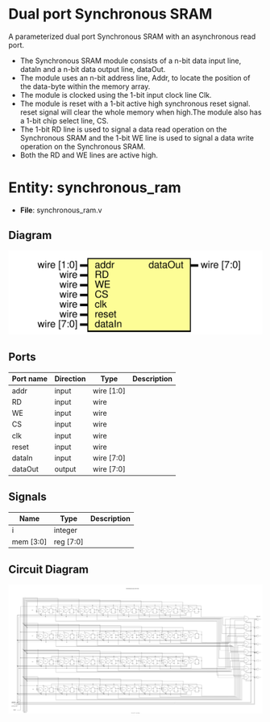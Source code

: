 # Dual port Synchronous SRAM

A parameterized dual port Synchronous SRAM with an asynchronous read port.

- The Synchronous SRAM module consists of a n-bit data input line, dataIn and a n-bit data output line, dataOut.
- The module uses an n-bit address line, Addr, to locate the position of the data-byte within the memory array.
- The module is clocked using the 1-bit input clock line Clk.
- The module is reset with a 1-bit active high synchronous reset signal. reset signal will clear the whole memory when high.The module also has a 1-bit chip select line, CS.
- The 1-bit RD line is used to signal a data read operation on the Synchronous SRAM and the 1-bit WE line is used to signal a data write operation on the Synchronous SRAM.
- Both the RD and WE lines are active high.


# Entity: synchronous_ram 
- **File**: synchronous_ram.v

## Diagram
![Diagram](synchronous_ram.svg "Diagram")
## Ports

| Port name | Direction | Type       | Description |
| --------- | --------- | ---------- | ----------- |
| addr      | input     | wire [1:0] |             |
| RD        | input     | wire       |             |
| WE        | input     | wire       |             |
| CS        | input     | wire       |             |
| clk       | input     | wire       |             |
| reset     | input     | wire       |             |
| dataIn    | input     | wire [7:0] |             |
| dataOut   | output    | wire [7:0] |             |

## Signals

| Name      | Type      | Description |
| --------- | --------- | ----------- |
| i         | integer   |             |
| mem [3:0] | reg [7:0] |             |

## Circuit Diagram
![Diagram](synchronous_ram_schematic.svg "Circuit-Diagram")